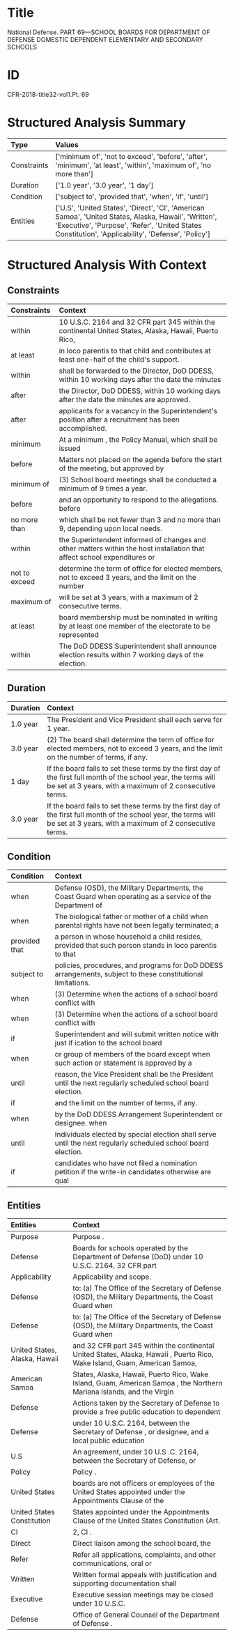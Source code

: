 # Title

 National Defense. PART 69—SCHOOL BOARDS FOR DEPARTMENT OF DEFENSE DOMESTIC DEPENDENT ELEMENTARY AND SECONDARY SCHOOLS


# ID

 CFR-2018-title32-vol1.Pt. 69


# Structured Analysis Summary

| Type        | Values                                                                                                                                                                                                      |
|:------------|:------------------------------------------------------------------------------------------------------------------------------------------------------------------------------------------------------------|
| Constraints | ['minimum of', 'not to exceed', 'before', 'after', 'minimum', 'at least', 'within', 'maximum of', 'no more than']                                                                                           |
| Duration    | ['1.0 year', '3.0 year', '1 day']                                                                                                                                                                           |
| Condition   | ['subject to', 'provided that', 'when', 'if', 'until']                                                                                                                                                      |
| Entities    | ['U.S', 'United States', 'Direct', 'Cl', 'American Samoa', 'United States, Alaska, Hawaii', 'Written', 'Executive', 'Purpose', 'Refer', 'United States Constitution', 'Applicability', 'Defense', 'Policy'] |


# Structured Analysis With Context

 


## Constraints

| Constraints   | Context                                                                                                                  |
|:--------------|:-------------------------------------------------------------------------------------------------------------------------|
| within        | 10 U.S.C. 2164 and 32 CFR part 345 within the continental United States, Alaska, Hawaii, Puerto Rico,                    |
| at least      | in loco parentis to that child and contributes at least  one-half of the child's support.                                |
| within        | shall be forwarded to the Director, DoD DDESS, within 10 working days after the date the minutes                         |
| after         | the Director, DoD DDESS, within 10 working days after  the date the minutes are approved.                                |
| after         | applicants for a vacancy in the Superintendent's position after  a recruitment has been accomplished.                    |
| minimum       | At a  minimum , the Policy Manual, which shall be issued                                                                 |
| before        | Matters not placed on the agenda  before the start of the meeting, but approved by                                       |
| minimum of    | (3) School board meetings shall be conducted a  minimum of  9 times a year.                                              |
| before        | and an opportunity to respond to the allegations. before                                                                 |
| no more than  | which shall be not fewer than 3 and no more than  9, depending upon local needs.                                         |
| within        | the Superintendent informed of changes and other matters within the host installation that affect school expenditures or |
| not to exceed | determine the term of office for elected members, not to exceed 3 years, and the limit on the number                     |
| maximum of    | will be set at 3 years, with a maximum of  2 consecutive terms.                                                          |
| at least      | board membership must be nominated in writing by at least one member of the electorate to be represented                 |
| within        | The DoD DDESS Superintendent shall announce election results  within  7 working days of the election.                    |


## Duration

| Duration   | Context                                                                                                                                                                     |
|:-----------|:----------------------------------------------------------------------------------------------------------------------------------------------------------------------------|
| 1.0 year   | The President and Vice President shall each serve for 1 year.                                                                                                               |
| 3.0 year   | (2) The board shall determine the term of office for elected members, not to exceed 3 years, and the limit on the number of terms, if any.                                  |
| 1 day      | If the board fails to set these terms by the first day of the first full month of the school year, the terms will be set at 3 years, with a maximum of 2 consecutive terms. |
| 3.0 year   | If the board fails to set these terms by the first day of the first full month of the school year, the terms will be set at 3 years, with a maximum of 2 consecutive terms. |


## Condition

| Condition     | Context                                                                                                         |
|:--------------|:----------------------------------------------------------------------------------------------------------------|
| when          | Defense (OSD), the Military Departments, the Coast Guard when operating as a service of the Department of       |
| when          | The biological father or mother of a child  when parental rights have not been legally terminated; a            |
| provided that | a person in whose household a child resides, provided that such person stands in loco parentis to that          |
| subject to    | policies, procedures, and programs for DoD DDESS arrangements, subject to  these constitutional limitations.    |
| when          | (3) Determine  when the actions of a school board conflict with                                                 |
| when          | (3) Determine  when the actions of a school board conflict with                                                 |
| if            | Superintendent and will submit written notice with just if ication to the school board                          |
| when          | or group of members of the board except when such action or statement is approved by a                          |
| until         | reason, the Vice President shall be the President until  the next regularly scheduled school board election.    |
| if            | and the limit on the number of terms, if  any.                                                                  |
| when          | by the DoD DDESS Arrangement Superintendent or designee. when                                                   |
| until         | Individuals elected by special election shall serve  until  the next regularly scheduled school board election. |
| if            | candidates who have not filed a nomination petition if  the write-in candidates otherwise are qual              |


## Entities

| Entities                      | Context                                                                                                                    |
|:------------------------------|:---------------------------------------------------------------------------------------------------------------------------|
| Purpose                       | Purpose .                                                                                                                  |
| Defense                       | Boards for schools operated by the Department of Defense (DoD) under 10 U.S.C. 2164, 32 CFR part                           |
| Applicability                 | Applicability  and scope.                                                                                                  |
| Defense                       | to: (a) The Office of the Secretary of Defense (OSD), the Military Departments, the Coast Guard when                       |
| Defense                       | to: (a) The Office of the Secretary of Defense (OSD), the Military Departments, the Coast Guard when                       |
| United States, Alaska, Hawaii | and 32 CFR part 345 within the continental United States, Alaska, Hawaii , Puerto Rico, Wake Island, Guam, American Samoa, |
| American Samoa                | States, Alaska, Hawaii, Puerto Rico, Wake Island, Guam, American Samoa , the Northern Mariana Islands, and the Virgin      |
| Defense                       | Actions taken by the Secretary of  Defense to provide a free public education to dependent                                 |
| Defense                       | under 10 U.S.C. 2164, between the Secretary of Defense , or designee, and a local public education                         |
| U.S                           | An agreement, under 10  U.S .C. 2164, between the Secretary of Defense, or                                                 |
| Policy                        | Policy .                                                                                                                   |
| United States                 | boards are not officers or employees of the United States  appointed under the Appointments Clause of the                  |
| United States Constitution    | States appointed under the Appointments Clause of the United States Constitution  (Art.                                    |
| Cl                            | 2,  Cl .                                                                                                                   |
| Direct                        | Direct  liaison among the school board, the                                                                                |
| Refer                         | Refer all applications, complaints, and other communications, oral or                                                      |
| Written                       | Written formal appeals with justification and supporting documentation shall                                               |
| Executive                     | Executive session meetings may be closed under 10 U.S.C.                                                                   |
| Defense                       | Office of General Counsel of the Department of Defense .                                                                   |


